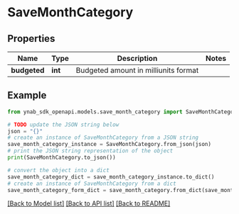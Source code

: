 # SaveMonthCategory


## Properties

Name | Type | Description | Notes
------------ | ------------- | ------------- | -------------
**budgeted** | **int** | Budgeted amount in milliunits format | 

## Example

```python
from ynab_sdk_openapi.models.save_month_category import SaveMonthCategory

# TODO update the JSON string below
json = "{}"
# create an instance of SaveMonthCategory from a JSON string
save_month_category_instance = SaveMonthCategory.from_json(json)
# print the JSON string representation of the object
print(SaveMonthCategory.to_json())

# convert the object into a dict
save_month_category_dict = save_month_category_instance.to_dict()
# create an instance of SaveMonthCategory from a dict
save_month_category_form_dict = save_month_category.from_dict(save_month_category_dict)
```
[[Back to Model list]](../README.md#documentation-for-models) [[Back to API list]](../README.md#documentation-for-api-endpoints) [[Back to README]](../README.md)


